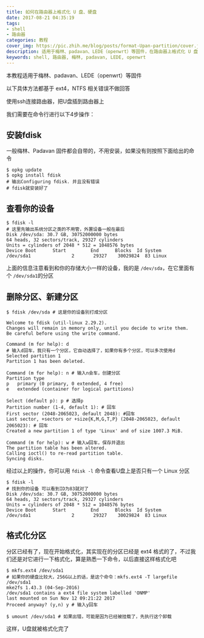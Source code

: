 ```yaml
---
title: 如何在路由器上格式化 U 盘、硬盘
date: 2017-08-21 04:35:19
tags: 
- shell 
- 路由器
categories: 教程
cover_img: https://pic.zhih.me/blog/posts/format-Upan-partition/cover.jpg
description: 适用于梅林、padavan、LEDE（openwrt）等固件，在路由器上格式化 U 盘、硬盘
keywords: shell, 路由器, 梅林, padavan, LEDE, openwrt
---
```


本教程适用于梅林、padavan、LEDE（openwrt）等固件

以下具体方法都基于 ext4，NTFS 相关错误不做回答

使用ssh连接路由器，把U盘插到路由器上

我们需要在命令行进行以下4步操作：

## 安装fdisk

一般梅林、Padavan 固件都会自带的，不用安装，如果没有则按照下面给出的命令

```shell
$ opkg update
$ opkg install fdisk
# 输出Configuring fdisk. 并且没有错误
# fdisk就安装好了
```

## 查看你的设备

```shell
$ fdisk -l 
# 这里先输出系统分区之类的不用管，外置设备一般在最后
Disk /dev/sda: 30.7 GB, 30752000000 bytes
64 heads, 32 sectors/track, 29327 cylinders
Units = cylinders of 2048 * 512 = 1048576 bytes
Device Boot      Start         End      Blocks  Id System
/dev/sda1               2       29327    30029824  83 Linux
```

上面的信息注意看到和你的存储大小一样的设备，我的是 `/dev/sda`，在它里面有个 `/dev/sda1`的分区

## 删除分区、新建分区

```
$ fdisk /dev/sda # 这是你的设备別打成分区

Welcome to fdisk (util-linux 2.29.2).
Changes will remain in memory only, until you decide to write them.
Be careful before using the write command.

Command (m for help): d 
# 输入d回车，我只有一个分区，它自动选择了，如果你有多个分区，可以多次使用d
Selected partition 1
Partition 1 has been deleted.

Command (m for help): n # 输入n会车，创建分区
Partition type
p   primary (0 primary, 0 extended, 4 free)
e   extended (container for logical partitions)

Select (default p): p # 选择p
Partition number (1-4, default 1): # 回车
First sector (2048-2065023, default 2048): #回车
Last sector, +sectors or +size{K,M,G,T,P} (2048-2065023, default 2065023): # 回车
Created a new partition 1 of type 'Linux' and of size 1007.3 MiB.

Command (m for help): w # 输入w回车，保存并退出
The partition table has been altered.
Calling ioctl() to re-read partition table.
Syncing disks.
```

经过以上的操作，你可以用 `fdisk -l` 命令查看U盘上是否只有一个 Linux 分区

```shell
$ fdisk -l 
# 找到你的设备 可以看到ID为83就对了
Disk /dev/sda: 30.7 GB, 30752000000 bytes
64 heads, 32 sectors/track, 29327 cylinders
Units = cylinders of 2048 * 512 = 1048576 bytes
Device Boot      Start         End      Blocks  Id System
/dev/sda1               2       29327    30029824  83 Linux
```

## 格式化分区

分区已经有了，现在开始格式化，其实现在的分区已经是 ext4 格式的了，不过我们还是对它进行一下格式化，算是熟悉一下命令，以后直接这样格式化吧

```shell
$ mkfs.ext4 /dev/sda1 
# 如果你的硬盘比较大，256G以上的话，是这个命令：mkfs.ext4 -T largefile /dev/sda1
mke2fs 1.43.3 (04-Sep-2016)
/dev/sda1 contains a ext4 file system labelled 'ONMP'
last mounted on Sun Nov 12 09:21:22 2017
Proceed anyway? (y,n) y # 输入y回车

$ umount /dev/sda1 # 如果出错，可能是因为已经被挂载了，先执行这个卸载
```

这样，U盘就被格式化完了
